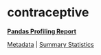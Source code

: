 # contraceptive

[**Pandas Profiling Report**](../docs_sources/profile/contraceptive.html)

[Metadata](metadata.yaml) | [Summary Statistics](summary_stats.csv)


